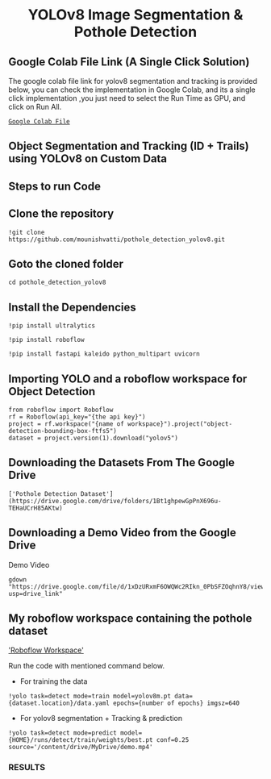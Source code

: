 <H1 align="center">
YOLOv8 Image Segmentation & Pothole Detection</H1>

## Google Colab File Link (A Single Click Solution)
The google colab file link for yolov8 segmentation and tracking is provided below, you can check the implementation in Google Colab, and its a single click implementation
,you just need to select the Run Time as GPU, and click on Run All.

[`Google Colab File`](https://colab.research.google.com/drive/17SLXw-wdHG2syQhLSHH5r5_rkZx5poo0)


## Object Segmentation and Tracking (ID + Trails)  using YOLOv8 on Custom Data


## Steps to run Code

<h2>Clone the repository</h2>

```
!git clone https://github.com/mounishvatti/pothole_detection_yolov8.git
```
<h2>Goto the cloned folder</h2>

```
cd pothole_detection_yolov8
```
<h2>Install the Dependencies</h2>

```
!pip install ultralytics
```
```
!pip install roboflow
```
```
!pip install fastapi kaleido python_multipart uvicorn
```
<h2>Importing YOLO and a roboflow workspace for Object Detection</h2>

```
from roboflow import Roboflow
rf = Roboflow(api_key="{the api key}")
project = rf.workspace("{name of workspace}").project("object-detection-bounding-box-ftfs5")
dataset = project.version(1).download("yolov5")
```

<h2>Downloading the Datasets From The Google Drive</h2> 

```
['Pothole Detection Dataset'](https://drive.google.com/drive/folders/1Bt1ghpewGpPnX696u-TEHaUCrH85AKtw)
```
<h2>Downloading a Demo Video from the Google Drive</h2>

Demo Video 
```
gdown "https://drive.google.com/file/d/1xDzURxmF6OWQWc2RIkn_0PbSFZOqhnY8/view?usp=drive_link"
```
<h2>My roboflow workspace containing the pothole dataset</h2>

['Roboflow Workspace'](https://app.roboflow.com/vit-76kid/pothole-detection-project-3yiqt/1)

Run the code with mentioned command below.
- For training the data
```
!yolo task=detect mode=train model=yolov8m.pt data={dataset.location}/data.yaml epochs={number of epochs} imgsz=640
```
- For yolov8 segmentation + Tracking & prediction
```
!yolo task=detect mode=predict model={HOME}/runs/detect/train/weights/best.pt conf=0.25 source='/content/drive/MyDrive/demo.mp4'
```

### RESULTS
